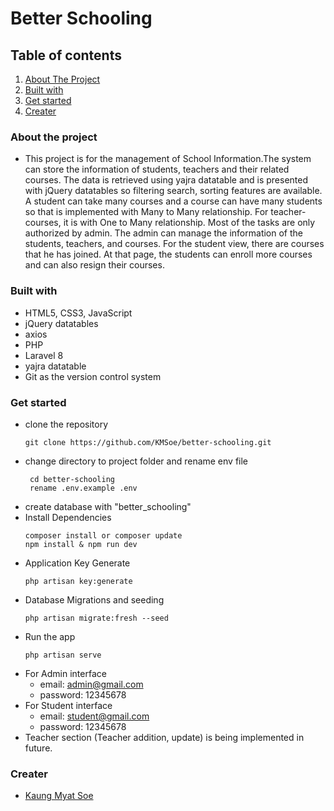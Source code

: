 # Better Schooling

## Table of contents
 <ol>
    <li>
      <a href="#about-the-project">About The Project</a>
    </li>
    <li>
      <a href="#built-with">Built with</a>
    </li>
    <li>
      <a href="#get-started">Get started</a>
    </li>
    <li>
      <a href="#creater">Creater</a>
    </li>
  </ol>
  
### About the project
- This project is for the management of School Information.The system can store the information of students, teachers and their related courses. The data is retrieved using yajra datatable and is presented with jQuery datatables so filtering search, sorting features are available. A student can take many courses and a course can have many students so that is implemented with Many to Many relationship. For teacher-courses, it is with One to Many relationship. Most of the tasks are only authorized by admin. The admin can manage the information of the students, teachers, and courses. For the student view, there are courses that he has joined. At that page, the students can enroll more courses and can also resign their courses.


### Built with
- HTML5, CSS3, JavaScript
- jQuery datatables
- axios
- PHP
- Laravel 8
- yajra datatable
- Git as the version control system

### Get started

- clone the repository
  ```
  git clone https://github.com/KMSoe/better-schooling.git
  ```
- change directory to project folder and rename env file
  ```
   cd better-schooling
   rename .env.example .env
  ```
- create database with "better_schooling"
- Install Dependencies
  ```
  composer install or composer update
  npm install & npm run dev
  ```
- Application Key Generate
  ```
  php artisan key:generate
  ```
- Database Migrations and seeding
  ```
  php artisan migrate:fresh --seed
  ```
- Run the app
  ```
  php artisan serve
  ```
- For Admin interface
  - email: admin@gmail.com
  - password: 12345678
- For Student interface
  - email: student@gmail.com
  - password: 12345678
- Teacher section (Teacher addition, update) is being implemented in future.

### Creater
 - [Kaung Myat Soe](https://github.com/KMSoe)

